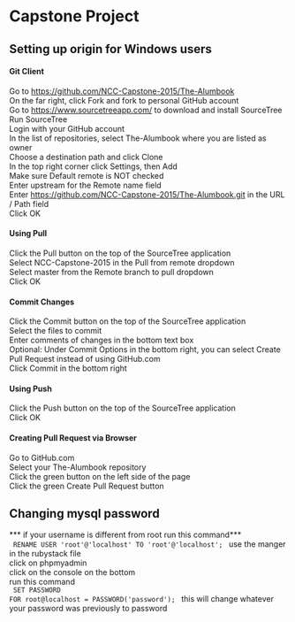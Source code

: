 # Capstone Project

## Setting up origin for Windows users

#### Git Client
Go to https://github.com/NCC-Capstone-2015/The-Alumbook<br>
On the far right, click Fork and fork to personal GitHub account<br>
Go to https://www.sourcetreeapp.com/ to download and install SourceTree<br>
Run SourceTree<br>
Login with your GitHub account<br>
In the list of repositories, select The-Alumbook where you are listed as owner<br>
Choose a destination path and click Clone<br>
In the top right corner click Settings, then Add<br>
Make sure Default remote is NOT checked<br>
Enter upstream for the Remote name field<br>
Enter https://github.com/NCC-Capstone-2015/The-Alumbook.git in the URL / Path field<br>
Click OK<br>


#### Using Pull
Click the Pull button on the top of the SourceTree application<br>
Select NCC-Capstone-2015 in the Pull from remote dropdown<br>
Select master from the Remote branch to pull dropdown<br>
Click OK<br>

#### Commit Changes
Click the Commit button on the top of the SourceTree application<br>
Select the files to commit<br>
Enter comments of changes in the bottom text box<br>
Optional: Under Commit Options in the bottom right, you can select Create Pull Request instead of using GitHub.com<br>
Click Commit in the bottom right<br>

#### Using Push
Click the Push button on the top of the SourceTree application<br>
Click OK<br>

#### Creating Pull Request via Browser
Go to GitHub.com<br>
Select your The-Alumbook repository<br>
Click the green button on the left side of the page<br>
Click the green Create Pull Request button<br>


## Changing mysql password
*** if your username is different from root run this command***<br>
<code>
RENAME USER 'root'@'localhost' TO 'root'@'localhost';
</code>
use the manger in the rubystack file <br>
click on phpmyadmin <br>
click on the console on the bottom <br>
run this command <br>
<code>
SET PASSWORD FOR root@localhost = PASSWORD('password');
</code>
this will change whatever your password was previously to password
